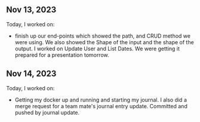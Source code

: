 ## Nov 13, 2023

Today, I worked on:

- finish up our end-points which showed the path, and
  CRUD method we were using. We also showed the Shape of
  the input and the shape of the output. I worked on Update
  User and List Dates. We were getting it prepared for a
  presentation tomorrow.

## Nov 14, 2023

Today, I worked on:

- Getting my docker up and running and starting my journal.
  I also did a merge request for a team mate's journal entry
  update. Committed and pushed by journal update.
